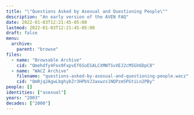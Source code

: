 ```yaml
---
title: "\"Questions Asked by Asexual and Questioning People\""
description: "An early version of the AVEN FAQ"
date: 2022-01-03T12:21:45-05:00
lastmod: 2022-01-03T12:21:45-05:00
draft: false
menu:
  archive:
    parent: "browse"
files:
  - name: "Browsable Archive"
    cid: "Qmehdfy4Fox9FxpvEf6SoESALCXMWTSvXEJ2cM5Gh6DpC8"
  - name: "WACZ Archive"
    filename: "questions-asked-by-asexual-and-questioning-people.wacz"
    cid: "QmRjq2AgwLbghybZr3HPbVJ3axwzs1NQPzm5PGtiLn2PBy"
people: []
identities: ["asexual"]
years: "2003"
decades: ["2000"]
---
```

